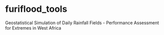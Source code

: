 # furiflood_tools
Geostatistical Simulation of Daily Rainfall Fields - Performance Assessment for Extremes in West Africa
